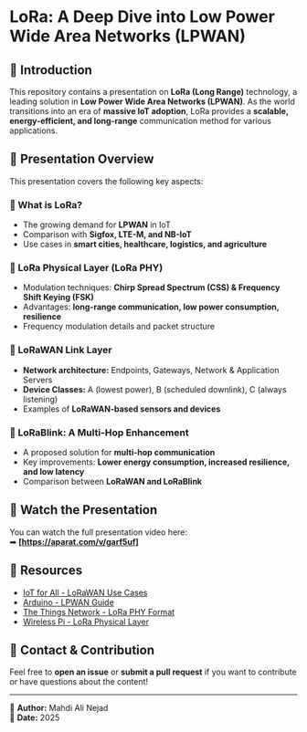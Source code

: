 
# LoRa: A Deep Dive into Low Power Wide Area Networks (LPWAN)

## 📌 Introduction
This repository contains a presentation on **LoRa (Long Range)** technology, a leading solution in **Low Power Wide Area Networks (LPWAN)**. As the world transitions into an era of **massive IoT adoption**, LoRa provides a **scalable, energy-efficient, and long-range** communication method for various applications.

## 📖 Presentation Overview
This presentation covers the following key aspects:

### 🔹 What is LoRa?
- The growing demand for **LPWAN** in IoT
- Comparison with **Sigfox, LTE-M, and NB-IoT**
- Use cases in **smart cities, healthcare, logistics, and agriculture**

### 🔹 LoRa Physical Layer (LoRa PHY)
- Modulation techniques: **Chirp Spread Spectrum (CSS) & Frequency Shift Keying (FSK)**
- Advantages: **long-range communication, low power consumption, resilience**
- Frequency modulation details and packet structure

### 🔹 LoRaWAN Link Layer
- **Network architecture:** Endpoints, Gateways, Network & Application Servers
- **Device Classes:** A (lowest power), B (scheduled downlink), C (always listening)
- Examples of **LoRaWAN-based sensors and devices**

### 🔹 LoRaBlink: A Multi-Hop Enhancement
- A proposed solution for **multi-hop communication**
- Key improvements: **Lower energy consumption, increased resilience, and low latency**
- Comparison between **LoRaWAN and LoRaBlink**

## 🎥 Watch the Presentation
You can watch the full presentation video here:  
➡ **[https://aparat.com/v/garf5uf]**

## 📂 Resources
- [IoT for All - LoRaWAN Use Cases](https://www.iotforall.com/lorawan-most-common-applications-and-use-cases)
- [Arduino - LPWAN Guide](https://docs.arduino.cc/learn/communication/low-power-wide-area-networks-101/)
- [The Things Network - LoRa PHY Format](https://www.thethingsnetwork.org/docs/lorawan/lora-phy-format/)
- [Wireless Pi - LoRa Physical Layer](https://wirelesspi.com/understanding-lora-phy-long-range-physical-layer/)

## 📩 Contact & Contribution
Feel free to **open an issue** or **submit a pull request** if you want to contribute or have questions about the content!

---
📌 **Author:** Mahdi Ali Nejad  
📌 **Date:** 2025
